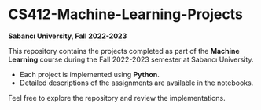 # CS412-Machine-Learning-Projects

**Sabancı University, Fall 2022-2023**

This repository contains the projects completed as part of the **Machine Learning** course during the Fall 2022-2023 semester at Sabancı University.

- Each project is implemented using **Python**.
- Detailed descriptions of the assignments are available in the notebooks.

Feel free to explore the repository and review the implementations.
